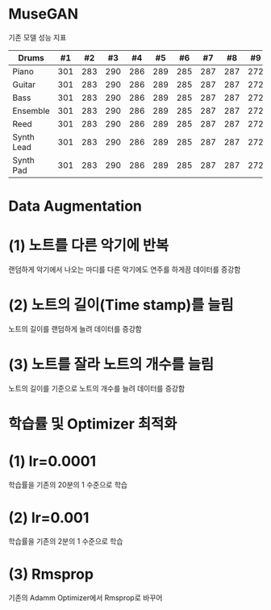 # MuseGAN

기존 모델 성능 지표

Drums | #1 | #2 | #3 | #4 | #5 | #6 | #7 | #8 | #9 | #10 | #11
--- | --- | --- | --- |--- |--- |--- |--- |--- |--- |--- |---
Piano | 301 | 283 | 290 | 286 | 289 | 285 | 287 | 287 | 272 | 276 | 269
Guitar | 301 | 283 | 290 | 286 | 289 | 285 | 287 | 287 | 272 | 276 | 269
Bass | 301 | 283 | 290 | 286 | 289 | 285 | 287 | 287 | 272 | 276 | 269
Ensemble | 301 | 283 | 290 | 286 | 289 | 285 | 287 | 287 | 272 | 276 | 269
Reed | 301 | 283 | 290 | 286 | 289 | 285 | 287 | 287 | 272 | 276 | 269
Synth Lead | 301 | 283 | 290 | 286 | 289 | 285 | 287 | 287 | 272 | 276 | 269
Synth Pad | 301 | 283 | 290 | 286 | 289 | 285 | 287 | 287 | 272 | 276 | 269

# Data Augmentation


# (1) 노트를 다른 악기에 반복
랜덤하게 악기에서 나오는 마디를 다른 악기에도 연주를 하게끔 데이터를 증강함

# (2) 노트의 길이(Time stamp)를 늘림
노트의 길이를 랜덤하게 늘려 데이터를 증강함

# (3) 노트를 잘라 노트의 개수를 늘림
노트의 길이를 기준으로 노트의 개수를 늘려 데이터를 증강함

# 학습률 및 Optimizer 최적화

# (1) lr=0.0001
학습률을 기존의 20분의 1 수준으로 학습

# (2) lr=0.001
학습률을 기존의 2분의 1 수준으로 학습

# (3) Rmsprop
기존의 Adamm Optimizer에서 Rmsprop로 바꾸어 

